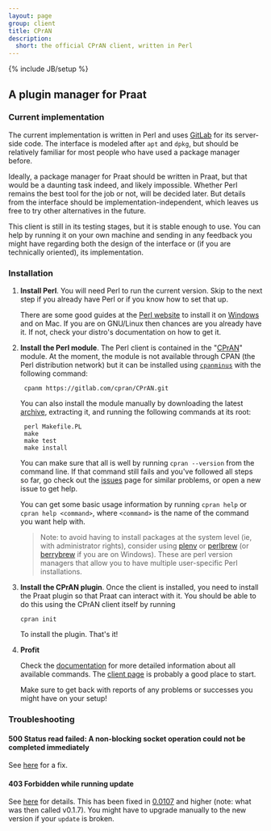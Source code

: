 ```yaml
---
layout: page
group: client
title: CPrAN
description:
  short: the official CPrAN client, written in Perl
---
```

{% include JB/setup %}

A plugin manager for Praat
--------------------------

### Current implementation

The current implementation is written in Perl and uses [GitLab][] for its
server-side code. The interface is modeled after `apt` and `dpkg`, but should be
relatively familiar for most people who have used a package manager before.

Ideally, a package manager for Praat should be written in Praat, but that would
be a daunting task indeed, and likely impossible. Whether Perl remains the best
tool for the job or not, will be decided later. But details from the interface
should be implementation-independent, which leaves us free to try other
alternatives in the future.

This client is still in its testing stages, but it is stable enough to use. You
can help by running it on your own machine and sending in any feedback you might
have regarding both the design of the interface or (if you are technically
oriented), its implementation.

### Installation

1.  **Install Perl**. You will need Perl to run the current version. Skip to
    the next step if you already have Perl or if you know how to set that up.

    There are some good guides at the [Perl website](http://perl.org) to install
    it on [Windows][winperl] and on Mac. If you are on GNU/Linux then chances
    are you already have it. If not, check your distro's documentation on how to
    get it.

    [macperl]: http://learn.perl.org/installing/osx.html
    [winperl]: http://learn.perl.org/installing/windows.html

2. **Install the Perl module**. The Perl client is contained in the
    "[CPrAN][cpran module]" module. At the moment, the module is not available
    through CPAN (the Perl distribution network) but it can be installed using
    [`cpanminus`][cpanminus] with the following command:

        cpanm https://gitlab.com/cpran/CPrAN.git

    You can also install the module manually by downloading the latest
    [archive][module archive], extracting it, and running the following commands
    at its root:

    [module archive]: https://gitlab.com/cpran/CPrAN/repository/archive.zip?ref=master

        perl Makefile.PL
        make
        make test
        make install

    You can make sure that all is well by running `cpran --version` from the
    command line. If that command still fails and you've followed all steps so
    far, go check out the [issues][] page for similar problems, or open a new
    issue to get help.

    You can get some basic usage information by running `cpran help` or
    `cpran help <command>`, where `<command>` is the name of the command
    you want help with.

    [cpran module]: https://gitlab.com/cpran/CPrAN

    > Note: to avoid having to install packages at the system level (ie, with
    > administrator rights), consider using [plenv][] or [perlbrew][] (or
    > [berrybrew][] if you are on Windows). These are perl version managers that
    > allow you to have multiple user-specific Perl installations.

    [cpanminus]: https://github.com/miyagawa/cpanminus
    [perlbrew]: https://perlbrew.pl
    [plenv]: http://weblog.bulknews.net/post/58079418600/plenv-alternative-for-perlbrew
    [berrybrew]: http://perltricks.com/article/119/2014/10/10/Hello-berrybrew--the-Strawberry-Perl-version-manager
    [faqlibrary]: http://learn.perl.org/faq/perlfaq8.html#How-do-I-keep-my-own-module-library-directory
    [cpanmlibrary]: https://github.com/miyagawa/cpanminus#where-does-this-install-modules-to-do-i-need-root-access

3.  **Install the CPrAN plugin**. Once the client is installed, you need to
    install the Praat plugin so that Praat can interact with it. You should be
    able to do this using the CPrAN client itself by running

        cpran init

    To install the plugin. That's it!

4.  **Profit**

    Check the [documentation][cpran docs] for more detailed information about
    all available commands. The [client page](cpran) is probably a good place to
    start.

    [cpran docs]: http://cpran.net/docs

    Make sure to get back with reports of any problems or successes you might
    have on your setup!

### Troubleshooting

#### 500 Status read failed: A non-blocking socket operation could not be completed immediately

See [here](https://gitlab.com/cpran/plugin_cpran/issues/6) for a fix.

#### 403 Forbidden while running update

See [here](https://gitlab.com/cpran/plugin_cpran/issues/25) for details. This
has been fixed in [0.0107](https://gitlab.com/cpran/plugin_cpran/commits/v0.1.7)
and higher (note: what was then called v0.1.7). You might have to upgrade
manually to the new version if your `update` is broken.

[gitlab]: https://gitlab.com
[bower]: https://github.com/bower/bower
[zip]: https://gitlab.com/cpran/plugin_cpran/repository/archive.zip?ref=master
[semver]: http://semver.org
[issues]: https://gitlab.com/cpran/plugin_cpran/issues
